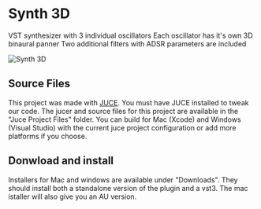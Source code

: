 # Synth 3D
VST synthesizer with 3 individual oscillators
Each oscillator has it's own 3D binaural panner
Two additional filters with ADSR parameters are included

![Synth 3D](https://dafaronbi.github.io/Synth-3D/img/synthGIF.gif)

## Source Files
This project was made with [JUCE](https://github.com/juce-framework/JUCE). You must have JUCE installed to tweak our code. The jucer and source files for this project are available in the "Juce Project Files" folder. You can build for Mac (Xcode) and Windows (Visual Studio) with the current juce project configuration or add more platforms if you choose.

## Donwload and install
Installers for Mac and windows are available under "Downloads". They should install both a standalone version of the plugin and a vst3. The mac istaller will also give you an AU version.
